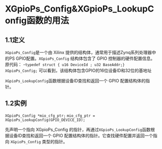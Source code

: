 # XGpioPs_Config&XGpioPs_LookupConfig函数的用法
## 1.1定义
`XGpioPs_Config`是一个由 Xilinx 提供的结构体，通常用于描述Zynq系列处理器中的PS GPIO配置。`XGpioPs_Config` 结构体包含了 GPIO 控制器的硬件配置信息。原代码：
-`typedef struct { u16 DeviceId ; u32 BaseAddr;} XGpioPs_Config;`
可以看到，该结构体包含GPIO的16位设备ID和32位的基地址

`XGpioPs_LookupConfig`函数根据设备ID查找和返回一个 GPIO 配置结构体的指针。
## 1.2实例
`XGpioPs_Config *mio_cfg_ptr;`
`mio_cfg_ptr = XGpioPs_LookupConfig(GPIO_DEVICE_ID);`

先声明一个指向 XGpioPs_Config 的指针，再通过`XGpioPs_LookupConfig`函数根据设备ID查找和返回一个 GPIO 配置结构体的指针。它查找硬件配置并返回一个指向 `XGpioPs_Config` 类型的指针。

